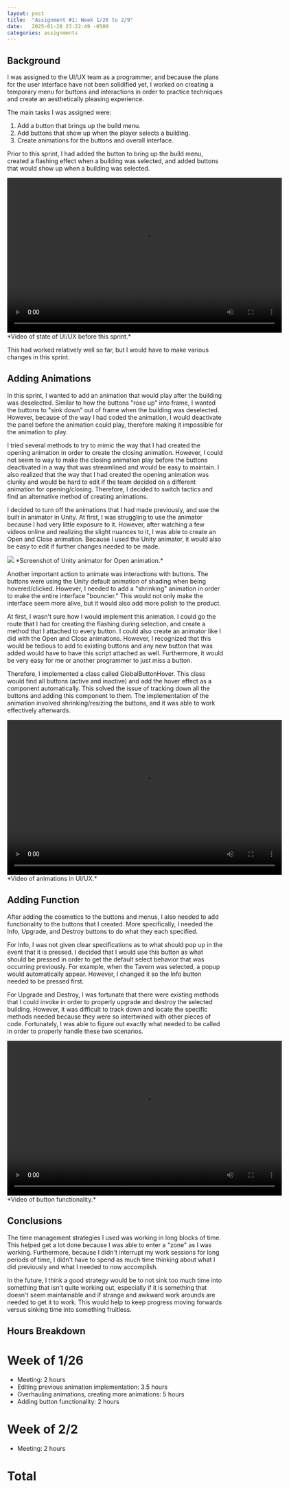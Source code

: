 ```yaml
---
layout: post
title:  "Assignment #1: Week 1/26 to 2/9"
date:   2025-01-28 23:22:49 -0500
categories: assignments
---
```


## Background
I was assigned to the UI/UX team as a programmer, and because the plans for the user interface have not been solidified yet, I worked on creating a temporary menu for buttons and interactions in order to practice techniques and create an aesthetically pleasing experience.

The main tasks I was assigned were:
1. Add a button that brings up the build menu.
2. Add buttons that show up when the player selects a building.
3. Create animations for the buttons and overall interface.

Prior to this sprint, I had added the button to bring up the build menu, created a flashing effect when a building was selected, and added buttons that would show up when a building was selected.

<video width="640" height="360" controls>
  <source src="{{ 'assets/hw1/previous-button-animations.mp4' | relative_url }}" type="video/mp4">
  Your browser does not support the video tag.
</video>
*Video of state of UI/UX before this sprint.*

This had worked relatively well so far, but I would have to make various changes in this sprint.


## Adding Animations
In this sprint, I wanted to add an animation that would play after the building was deselected. Similar to how the buttons "rose up" into frame, I wanted the buttons to "sink down" out of frame when the building was deselected. However, because of the way I had coded the animation, I would deactivate the panel before the animation could play, therefore making it impossible for the animation to play.

I tried several methods to try to mimic the way that I had created the opening animation in order to create the closing animation. However, I could not seem to way to make the closing animation play before the buttons deactivated in a way that was streamlined and would be easy to maintain. I also realized that the way that I had created the opening animation was clunky and would be hard to edit if the team decided on a different animation for opening/closing. Therefore, I decided to switch tactics and find an alternative method of creating animations.

I decided to turn off the animations that I had made previously, and use the built in animator in Unity. At first, I was struggling to use the animator because I had very little exposure to it. However, after watching a few videos online and realizing the slight nuances to it, I was able to create an Open and Close animation. Because I used the Unity animator, it would also be easy to edit if further changes needed to be made.

<img src="{{ 'assets/hw1/unity-animator-open.png' | relative_url }}">
*Screenshot of Unity animator for Open animation.*

Another important action to animate was interactions with buttons. The buttons were using the Unity default animation of shading when being hovered/clicked. However, I needed to add a "shrinking" animation in order to make the entire interface "bouncier." This would not only make the interface seem more alive, but it would also add more polish to the product.

At first, I wasn't sure how I would implement this animation. I could go the route that I had for creating the flashing during selection, and create a method that I attached to every button. I could also create an animator like I did with the Open and Close animations. However, I recognized that this would be tedious to add to existing buttons and any new button that was added would have to have this script attached as well. Furthermore, it would be very easy for me or another programmer to just miss a button.

Therefore, I implemented a class called GlobalButtonHover. This class would find all buttons (active and inactive) and add the hover effect as a component automatically. This solved the issue of tracking down all the buttons and adding this component to them. The implementation of the animation involved shrinking/resizing the buttons, and it was able to work effectively afterwards.

<video width="640" height="360" controls>
  <source src="{{ 'assets/hw1/show-animation-interactions.mp4' | relative_url }}" type="video/mp4">
  Your browser does not support the video tag.
</video>
*Video of animations in UI/UX.*

## Adding Function
After adding the cosmetics to the buttons and menus, I also needed to add functionality to the buttons that I created. More specifically, I needed the Info, Upgrade, and Destroy buttons to do what they each specified.

For Info, I was not given clear specifications as to what should pop up in the event that it is pressed. I decided that I would use this button as what should be pressed in order to get the default select behavior that was occurring previously. For example, when the Tavern was selected, a popup would automatically appear. However, I changed it so the Info button needed to be pressed first.

For Upgrade and Destroy, I was fortunate that there were existing methods that I could invoke in order to properly upgrade and destroy the selected building. However, it was difficult to track down and locate the specific methods needed because they were so intertwined with other pieces of code. Fortunately, I was able to figure out exactly what needed to be called in order to properly handle these two scenarios.

<video width="640" height="360" controls>
  <source src="{{ 'assets/hw1/show-button-function.mp4' | relative_url }}" type="video/mp4">
  Your browser does not support the video tag.
</video>
*Video of button functionality.*

## Conclusions
The time management strategies I used was working in long blocks of time. This helped get a lot done because I was able to enter a "zone" as I was working. Furthermore, because I didn't interrupt my work sessions for long periods of time, I didn't have to spend as much time thinking about what I did previously and what I needed to now accomplish. 

In the future, I think a good strategy would be to not sink too much time into something that isn't quite working out, especially if it is something that doesn't seem maintainable and if strange and awkward work arounds are needed to get it to work. This would help to keep progress moving forwards versus sinking time into something fruitless.

## Hours Breakdown
# Week of 1/26
- Meeting: 2 hours
- Editing previous animation implementation: 3.5 hours
- Overhauling animations, creating more animations: 5 hours
- Adding button functionality: 2 hours

# Week of 2/2
- Meeting: 2 hours

# Total
